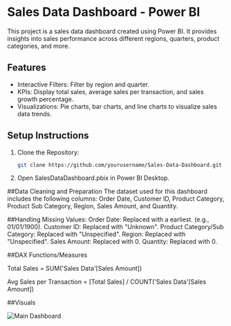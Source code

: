 # Sales Data Dashboard - Power BI

This project is a sales data dashboard created using Power BI. It provides insights into sales performance across different regions, quarters, product categories, and more.

## Features
- Interactive Filters: Filter by region and quarter.
- KPIs: Display total sales, average sales per transaction, and sales growth percentage.
- Visualizations: Pie charts, bar charts, and line charts to visualize sales data trends.

## Setup Instructions
1. Clone the Repository:
   ```sh
   git clone https://github.com/yourusername/Sales-Data-Dashboard.git
2. Open SalesDataDashboard.pbix in Power BI Desktop.

##Data Cleaning and Preparation
The dataset used for this dashboard includes the following columns:
Order Date, Customer ID, Product Category, Product Sub Category, Region, Sales Amount, and Quantity.

##Handling Missing Values:
Order Date: Replaced with a earliest. (e.g., 01/01/1900).
Customer ID: Replaced with "Unknown".
Product Category/Sub Category: Replaced with "Unspecified".
Region: Replaced with "Unspecified".
Sales Amount: Replaced with 0.
Quantity: Replaced with 0.

##DAX Functions/Measures

Total Sales = SUM('Sales Data'[Sales Amount])

Avg Sales per Transaction = [Total Sales] / COUNT('Sales Data'[Sales Amount])

##Visuals

![Main Dashboard](https://github.com/dev-thememegod/Sales-Data-Dashboard/blob/main/dash.PNG?raw=true)



